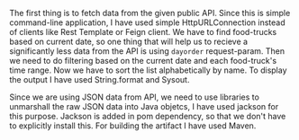 The first thing is to fetch data from the given public API. Since this is simple command-line application, I have used simple HttpURLConnection instead of clients like Rest Template or Feign client. We have to find food-trucks based on current date, so one thing that will help us to recieve a significantly less data from the API is using `dayorder` request-param. Then we need to do filtering based on the current date and each food-truck's time range. Now we have to sort the list alphabetically by name. To display the output I have used String.format and Sysout.

Since we are using JSON data from API, we need to use libraries to unmarshall the raw JSON data into Java objetcs, I have used jackson for this purpose. Jackson is added in pom dependency, so that we don't have to explicitly install this. For building the artifact I have used Maven.
